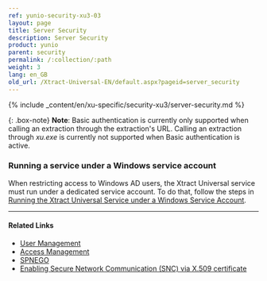 ```yaml
---
ref: yunio-security-xu3-03
layout: page
title: Server Security
description: Server Security
product: yunio
parent: security
permalink: /:collection/:path
weight: 3
lang: en_GB
old_url: /Xtract-Universal-EN/default.aspx?pageid=server_security
---
```


{% include _content/en/xu-specific/security-xu3/server-security.md %}

{: .box-note}
**Note**: Basic authentication is currently only supported when calling an extraction through the extraction's URL. Calling an extraction through *xu.exe* is currently not supported when Basic authentication is active.

### Running a service under a Windows service account

When restricting access to Windows AD users, the Xtract Universal service must run under a dedicated service account. To do that, follow the steps in [Running the Xtract Universal Service under a Windows Service Account](../advanced-techniques/service-account).

*********
#### Related Links
- [User Management](./user-management)
- [Access Management](./access-management)
- [SPNEGO](https://en.wikipedia.org/wiki/SPNEGO)
- [Enabling Secure Network Communication (SNC) via X.509 certificate](https://kb.theobald-software.com/sap/enable-snc-using-pse-file)
